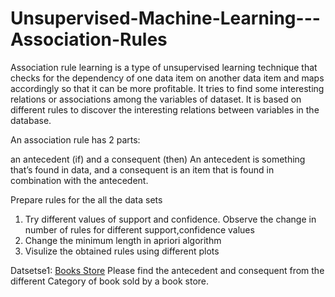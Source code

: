 # Unsupervised-Machine-Learning---Association-Rules
Association rule learning is a type of unsupervised learning technique that checks for the dependency of one data item on another data item and maps accordingly so that it can be more profitable. It tries to find some interesting relations or associations among the variables of dataset. It is based on different rules to discover the interesting relations between variables in the database.

An association rule has 2 parts:

an antecedent (if) and
a consequent (then)
An antecedent is something that’s found in data, and a consequent is an item that is found in combination with the antecedent. 

Prepare rules for the all the data sets 
1) Try different values of support and confidence. Observe the change in number of rules for different support,confidence values
2) Change the minimum length in apriori algorithm
3) Visulize the obtained rules using different plots 

Datsetse1: [Books Store](https://github.com/D4Danny/Association-Rule-Mining/blob/main/Association%20Rules%20for%20BOOKS.ipynb)
Please find the antecedent and consequent from the different Category of book sold by a book store.



